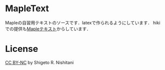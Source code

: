 # MapleText

Mapleの自習用テキストのソースです．latexで作られるようにしています．
hikiでの提供も[Mapleテキスト](http://ist.ksc.kwansei.ac.jp/~nishitani/MapleHiki/)からしています．

# License
[CC BY-NC](https://creativecommons.org/licenses/by-nc/4.0/) by Shigeto R. Nishitani
